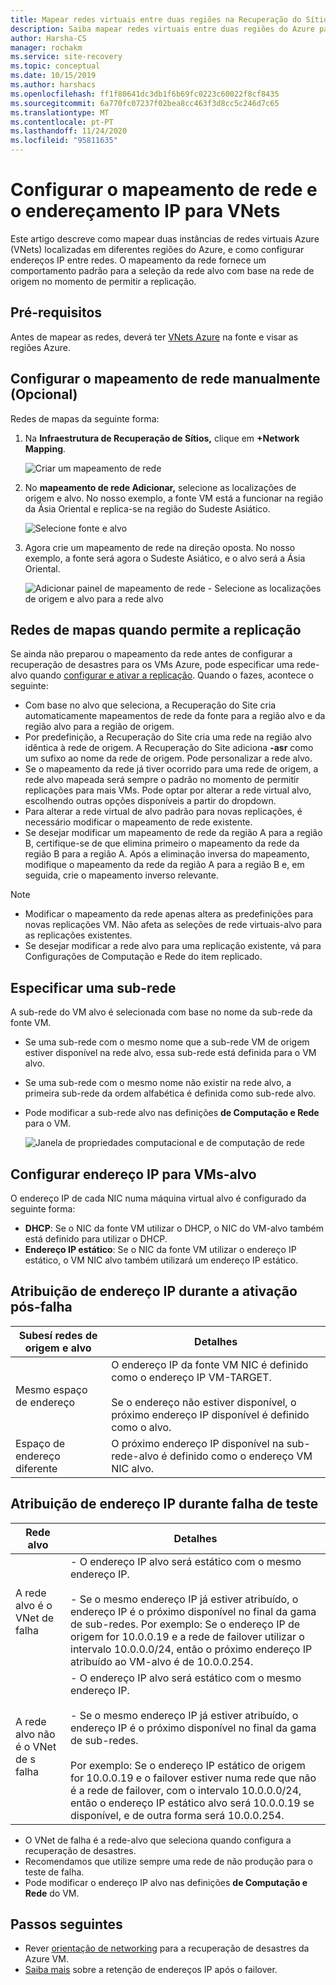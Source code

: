 ```yaml
---
title: Mapear redes virtuais entre duas regiões na Recuperação do Sítio Azure
description: Saiba mapear redes virtuais entre duas regiões do Azure para recuperação de desastres em Azure VM com recuperação do local de Azure.
author: Harsha-CS
manager: rochakm
ms.service: site-recovery
ms.topic: conceptual
ms.date: 10/15/2019
ms.author: harshacs
ms.openlocfilehash: ff1f80641dc3db1f6b69fc0223c60022f8cf8435
ms.sourcegitcommit: 6a770fc07237f02bea8cc463f3d8cc5c246d7c65
ms.translationtype: MT
ms.contentlocale: pt-PT
ms.lasthandoff: 11/24/2020
ms.locfileid: "95811635"
---
```

# <a name="set-up-network-mapping-and-ip-addressing-for-vnets"></a>Configurar o mapeamento de rede e o endereçamento IP para VNets

Este artigo descreve como mapear duas instâncias de redes virtuais Azure (VNets) localizadas em diferentes regiões do Azure, e como configurar endereços IP entre redes. O mapeamento da rede fornece um comportamento padrão para a seleção da rede alvo com base na rede de origem no momento de permitir a replicação.

## <a name="prerequisites"></a>Pré-requisitos

Antes de mapear as redes, deverá ter [VNets Azure](../virtual-network/virtual-networks-overview.md) na fonte e visar as regiões Azure. 

## <a name="set-up-network-mapping-manually-optional"></a>Configurar o mapeamento de rede manualmente (Opcional)

Redes de mapas da seguinte forma:

1. Na **Infraestrutura de Recuperação de Sítios,** clique em **+Network Mapping**.

    ![ Criar um mapeamento de rede](./media/site-recovery-network-mapping-azure-to-azure/network-mapping1.png)

3. No **mapeamento de rede Adicionar,** selecione as localizações de origem e alvo. No nosso exemplo, a fonte VM está a funcionar na região da Ásia Oriental e replica-se na região do Sudeste Asiático.

    ![Selecione fonte e alvo](./media/site-recovery-network-mapping-azure-to-azure/network-mapping2.png)
3. Agora crie um mapeamento de rede na direção oposta. No nosso exemplo, a fonte será agora o Sudeste Asiático, e o alvo será a Ásia Oriental.

    ![Adicionar painel de mapeamento de rede - Selecione as localizações de origem e alvo para a rede alvo](./media/site-recovery-network-mapping-azure-to-azure/network-mapping3.png)


## <a name="map-networks-when-you-enable-replication"></a>Redes de mapas quando permite a replicação

Se ainda não preparou o mapeamento da rede antes de configurar a recuperação de desastres para os VMs Azure, pode especificar uma rede-alvo quando [configurar e ativar a replicação](azure-to-azure-how-to-enable-replication.md). Quando o fazes, acontece o seguinte:

- Com base no alvo que seleciona, a Recuperação do Site cria automaticamente mapeamentos de rede da fonte para a região alvo e da região alvo para a região de origem.
- Por predefinição, a Recuperação do Site cria uma rede na região alvo idêntica à rede de origem. A Recuperação do Site adiciona **-asr** como um sufixo ao nome da rede de origem. Pode personalizar a rede alvo.
- Se o mapeamento da rede já tiver ocorrido para uma rede de origem, a rede alvo mapeada será sempre o padrão no momento de permitir replicações para mais VMs. Pode optar por alterar a rede virtual alvo, escolhendo outras opções disponíveis a partir do dropdown. 
- Para alterar a rede virtual de alvo padrão para novas replicações, é necessário modificar o mapeamento de rede existente.
- Se desejar modificar um mapeamento de rede da região A para a região B, certifique-se de que elimina primeiro o mapeamento da rede da região B para a região A. Após a eliminação inversa do mapeamento, modifique o mapeamento da rede da região A para a região B e, em seguida, crie o mapeamento inverso relevante.

>[!NOTE]
>* Modificar o mapeamento da rede apenas altera as predefinições para novas replicações VM. Não afeta as seleções de rede virtuais-alvo para as replicações existentes. 
>* Se desejar modificar a rede alvo para uma replicação existente, vá para Configurações de Computação e Rede do item replicado.

## <a name="specify-a-subnet"></a>Especificar uma sub-rede

A sub-rede do VM alvo é selecionada com base no nome da sub-rede da fonte VM.

- Se uma sub-rede com o mesmo nome que a sub-rede VM de origem estiver disponível na rede alvo, essa sub-rede está definida para o VM alvo.
- Se uma sub-rede com o mesmo nome não existir na rede alvo, a primeira sub-rede da ordem alfabética é definida como sub-rede alvo.
- Pode modificar a sub-rede alvo nas definições **de Computação e Rede** para o VM.

    ![Janela de propriedades computacional e de computação de rede](./media/site-recovery-network-mapping-azure-to-azure/modify-subnet.png)


## <a name="set-up-ip-addressing-for-target-vms"></a>Configurar endereço IP para VMs-alvo

O endereço IP de cada NIC numa máquina virtual alvo é configurado da seguinte forma:

- **DHCP**: Se o NIC da fonte VM utilizar o DHCP, o NIC do VM-alvo também está definido para utilizar o DHCP.
- **Endereço IP estático**: Se o NIC da fonte VM utilizar o endereço IP estático, o VM NIC alvo também utilizará um endereço IP estático.


## <a name="ip-address-assignment-during-failover"></a>Atribuição de endereço IP durante a ativação pós-falha

**Subesí redes de origem e alvo** | **Detalhes**
--- | ---
Mesmo espaço de endereço | O endereço IP da fonte VM NIC é definido como o endereço IP VM-TARGET.<br/><br/> Se o endereço não estiver disponível, o próximo endereço IP disponível é definido como o alvo.
Espaço de endereço diferente | O próximo endereço IP disponível na sub-rede-alvo é definido como o endereço VM NIC alvo.



## <a name="ip-address-assignment-during-test-failover"></a>Atribuição de endereço IP durante falha de teste

**Rede alvo** | **Detalhes**
--- | ---
A rede alvo é o VNet de falha | - O endereço IP alvo será estático com o mesmo endereço IP. <br/><br/>  - Se o mesmo endereço IP já estiver atribuído, o endereço IP é o próximo disponível no final da gama de sub-redes. Por exemplo: Se o endereço IP de origem for 10.0.0.19 e a rede de failover utilizar o intervalo 10.0.0.0/24, então o próximo endereço IP atribuído ao VM-alvo é de 10.0.0.254.
A rede alvo não é o VNet de s falha | - O endereço IP alvo será estático com o mesmo endereço IP.<br/><br/>  - Se o mesmo endereço IP já estiver atribuído, o endereço IP é o próximo disponível no final da gama de sub-redes.<br/><br/> Por exemplo: Se o endereço IP estático de origem for 10.0.0.19 e o failover estiver numa rede que não é a rede de failover, com o intervalo 10.0.0.0/24, então o endereço IP estático alvo será 10.0.0.19 se disponível, e de outra forma será 10.0.0.254.

- O VNet de falha é a rede-alvo que seleciona quando configura a recuperação de desastres.
- Recomendamos que utilize sempre uma rede de não produção para o teste de falha.
- Pode modificar o endereço IP alvo nas definições **de Computação e Rede** do VM.


## <a name="next-steps"></a>Passos seguintes

- Rever [orientação de networking](./azure-to-azure-about-networking.md) para a recuperação de desastres da Azure VM.
- [Saiba mais](site-recovery-retain-ip-azure-vm-failover.md) sobre a retenção de endereços IP após o failover.
